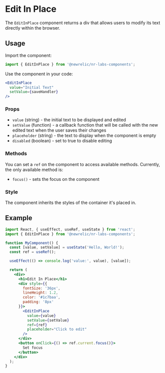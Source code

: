 # Edit In Place

The `EditInPlace` component returns a div that allows users to modify its text directly within the browser.

## Usage

Import the component:

```javascript
import { EditInPlace } from '@newrelic/nr-labs-components';
```

Use the component in your code:

```jsx
<EditInPlace
  value="Initial Text"
  setValue={saveHandler}
/>
```

### Props

- `value` (string) - the initial text to be displayed and edited
- `setValue` (function) - a callback function that will be called with the new edited text when the user saves their changes
- `placeholder` (string) - the text to display when the component is empty
- `disabled` (boolean) - set to true to disable editing

### Methods

You can set a `ref` on the component to access available methods. Currently, the only available method is:

- `focus()` - sets the focus on the component

### Style

The component inherits the styles of the container it's placed in.

## Example

```jsx
import React, { useEffect, useRef, useState } from 'react';
import { EditInPlace } from '@newrelic/nr-labs-components';

function MyComponent() {
  const [value, setValue] = useState('Hello, World!');
  const ref = useRef();

  useEffect(() => console.log('value:', value), [value]);

  return (
    <div>
      <h1>Edit In Place</h1>
      <div style={{
        fontSize: '36px',
        lineHeight: 1.2,
        color: '#1c7baa',
        padding: '8px'
      }}>
        <EditInPlace
          value={value}
          setValue={setValue}
          ref={ref}
          placeholder="Click to edit"
        />
      </div>
      <button onClick={() => ref.current.focus()}>
        Set focus
      </button>
    </div>
  );
}
```

